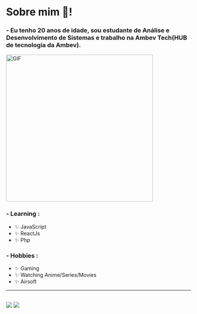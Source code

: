 # Sobre mim 💬!
### - Eu tenho 20 anos de idade, sou estudante de Análise e Desenvolvimento de Sistemas e trabalho na Ambev Tech(HUB de tecnologia da Ambev).

<img align="center"  heigth="400" width="400" alt="GIF" src="https://user-images.githubusercontent.com/60518820/128306092-677b37c4-b48c-44e1-a1e6-fa6599673963.gif">

### - Learning :
- ✨ JavaScript
- ✨ ReactJs
- ✨ Php

### - Hobbies : 
- ✨ Gaming
- ✨ Watching Anime/Series/Movies
- ✨ Airsoft

<hr>
</br>

<div>
  <img heigth="180em" src="https://github-readme-stats.vercel.app/api?username=CarlosPires3b&theme=cobalt&include_all_commits=true&show_icons=true" />
  <img heigth="180em" src="https://github-readme-stats.vercel.app/api/top-langs/?username=CarlosPires3b&layout=compact&langs_count=16&theme=cobalt" />
</div>
